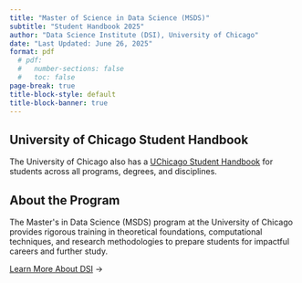 ```yaml
---
title: "Master of Science in Data Science (MSDS)" 
subtitle: "Student Handbook 2025"
author: "Data Science Institute (DSI), University of Chicago"
date: "Last Updated: June 26, 2025"
format: pdf
  # pdf:
  #   number-sections: false
  #   toc: false
page-break: true
title-block-style: default
title-block-banner: true
---
```


## University of Chicago Student Handbook

The University of Chicago also has a [UChicago Student Handbook](https://studentmanual.uchicago.edu) for students across all programs, degrees, and disciplines.

## About the Program

The Master's in Data Science (MSDS) program at the University of Chicago provides rigorous training in theoretical foundations, computational techniques, and research methodologies to prepare students for impactful careers and further study.

[Learn More About DSI](https://datascience.uchicago.edu) →

